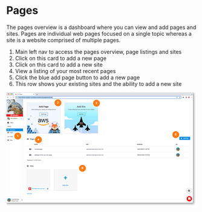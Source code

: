# Pages

The pages overview is a dashboard where you can view and add pages and sites. Pages are individual web pages focused on a single topic whereas a site is a website comprised of multiple pages.

1. Main left nav to access the pages overview, page listings and sites
2. Click on this card to add a new page
3. Click on this card to add a new site
4. View a listing of your most recent pages
5. Click the blue add page button to add a new page
6. This row shows your existing sites and the ability to add a new site

<a href="../images/pages-overview-lg.jpg" target="_blank"><img src="../images/pages-overview.jpg" style="margin: auto; display: block"></a>

